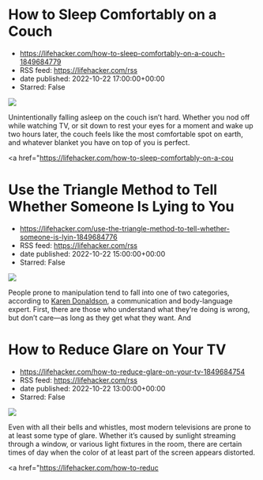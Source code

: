 # How to Sleep Comfortably on a Couch
 - https://lifehacker.com/how-to-sleep-comfortably-on-a-couch-1849684779
 - RSS feed: https://lifehacker.com/rss
 - date published: 2022-10-22 17:00:00+00:00
 - Starred: False

<img src="https://i.kinja-img.com/gawker-media/image/upload/s--sqfwXTdO--/c_fit,fl_progressive,q_80,w_636/a2a6e1727b5bf8b15ff79e60bd6104db.jpg" /><p>Unintentionally falling asleep on the couch isn’t hard. Whether you nod off while watching TV, or sit down to rest your eyes for a moment and wake up two hours later, the couch feels like the most comfortable spot on earth, and whatever blanket you have on top of you is perfect.</p><p><a href="https://lifehacker.com/how-to-sleep-comfortably-on-a-cou

# Use the Triangle Method to Tell Whether Someone Is Lying to You
 - https://lifehacker.com/use-the-triangle-method-to-tell-whether-someone-is-lyin-1849684776
 - RSS feed: https://lifehacker.com/rss
 - date published: 2022-10-22 15:00:00+00:00
 - Starred: False

<img src="https://i.kinja-img.com/gawker-media/image/upload/s--ZhHhIydZ--/c_fit,fl_progressive,q_80,w_636/c287c663c3a900edbe252cf3ecfe88e8.jpg" /><p>People prone to manipulation tend to fall into one of two categories, according to <a href="https://karendonaldsoninc.com/" rel="noopener noreferrer" target="_blank">Karen Donaldson</a>, a communication and body-language expert. First, there are those who understand what they’re doing is wrong, but don’t care—as long as they get what they want. And 

# How to Reduce Glare on Your TV
 - https://lifehacker.com/how-to-reduce-glare-on-your-tv-1849684754
 - RSS feed: https://lifehacker.com/rss
 - date published: 2022-10-22 13:00:00+00:00
 - Starred: False

<img src="https://i.kinja-img.com/gawker-media/image/upload/s--sTrdzjPa--/c_fit,fl_progressive,q_80,w_636/f02f57d1fac78428c53a224b1c9c1cd9.jpg" /><p>Even with all their bells and whistles, most modern televisions are prone to at least some type of glare. Whether it’s caused by sunlight streaming through a window, or various light fixtures in the room, there are certain times of day when the color of at least part of the screen appears distorted.</p><p><a href="https://lifehacker.com/how-to-reduc
